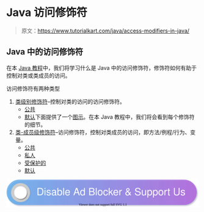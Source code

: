 # Java 访问修饰符

> 原文：<https://www.tutorialkart.com/java/access-modifiers-in-java/>

## Java 中的访问修饰符

在本 [Java 教程](https://www.tutorialkart.com/java/)中，我们将学习什么是 Java 中的访问修饰符，修饰符如何有助于控制对类或类成员的访问。

访问修饰符有两种类型

1.  [类级别修饰符](#class-level-modifier)–控制对类的访问的访问修饰符。
    *   [公共](#class-public)
    *   [默认](#class-public)下面提供了一个[图示](#class-level-diagram)。在本 Java 教程中，我们将会看到每个修饰符的细节。
2.  [类-成员级修饰符](#member-level-modifiers)–访问修饰符，控制对类成员的访问，即方法/例程/行为、变量。
    *   [公共](#member-public)
    *   [私人](#member-private)
    *   [受保护的](#member-protected)
    *   [默认](#member-default)

[![](img/925da31b32d6bc3827932f6c8afb11bb.png)](https://www.tutorialkart.com/)